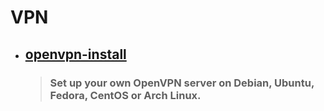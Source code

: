 # VPN
- ## [openvpn-install](https://github.com/angristan/openvpn-install)
  > ### Set up your own OpenVPN server on Debian, Ubuntu, Fedora, CentOS or Arch Linux.

